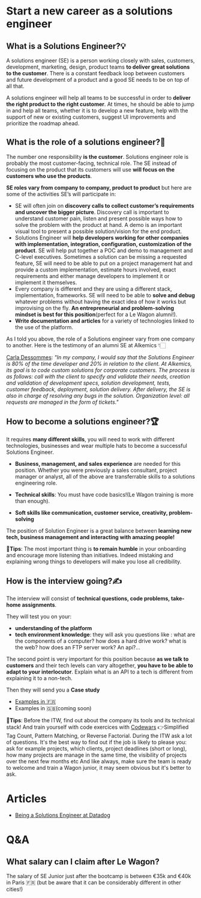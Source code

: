 # Start a new career as a solutions engineer

## What is a Solutions Engineer?💡
A solutions engineer (SE) is a person working closely with sales, customers, development, marketing, design, product teams **to deliver great solutions to the customer**. There is a constant feedback loop between customers and future development of a product and a good SE needs to be on top of all that.

A solutions engineer will help all teams to be successful in order to **deliver the right product to the right customer**. At times, he should be able to jump in and help all teams, whether it is to develop a new feature, help with the support of new or existing customers, suggest UI improvements and prioritize the roadmap ahead.

## What is the role of a solutions engineer?🤺

The number one responsibility **is the customer**. Solutions engineer role is probably the most customer-facing, technical role. The SE instead of focusing on the product that its customers will use **will focus on the customers who use the products**.

**SE roles vary from company to company, product to product** but here are some of the activities SE’s will participate in: 
- SE will often join on **discovery calls to collect customer’s requirements and uncover the bigger picture**. Discovery call is important to understand customer pain, listen and present possible ways how to solve the problem with the product at hand. A demo is an important visual tool to present a possible solution/vision for the end product. 
- Solutions Engineer will **help developers working for other companies with implementation, integration, configuration, customization of the product**. SE will help put together a POC and demo to management and C-level executives. Sometimes a solution can be missing a requested feature, SE will need to be able to put on a project management hat and provide a custom implementation, estimate hours involved, exact requirements and either manage developers to implement it or implement it themselves.
- Every company is different and they are using a different stack, implementation, frameworks. SE will need to be able to **solve and debug** whatever problems without having the exact idea of how it works but improvising on the fly. **An entrepreneurial and problem-solving mindset is best for this position**(perfect for a Le Wagon alumni!). 
- **Write documentation and articles** for a variety of technologies linked to the use of the platform. 

As I told you above, the role of a Solutions engineer vary from one company to another. Here is the testimony of an alumni SE at Alkemics 👇🏻

[Carla Dessommes](https://kitt.lewagon.com/alumni/carladss): *"In my company, I would say that the Solutions Engineer is 80% of the time developer and 20% in relation to the client. At Alkemics, its goal is to code custom solutions for corporate customers. The process is as follows: call with the client to specify and validate their needs, creation and validation of development specs, solution development, tests, customer feedback, deployment, solution delivery. After delivery, the SE is also in charge of resolving any bugs in the solution.
Organization level: all requests are managed in the form of tickets."*

## How to become a solutions engineer?🏆

It requires **many different skills**, you will need to work with different technologies, businesses and wear multiple hats to become a successful Solutions Engineer.

- **Business, management, and sales experience** are needed for this position. Whether you were previously a sales consultant, project manager or analyst, all of the above are transferrable skills to a solutions engineering role.

- **Technical skills**: You must have code basics!(Le Wagon training 
is more than enough). 

- **Soft skills like communication, customer service, creativity, problem-solving**


The position of Solution Engineer is a great balance between **learning new tech, business management and interacting with amazing people!**

🔑**Tips**: The most important thing is **to remain humble** in your onboarding and encourage more listening than initiatives. Indeed mistaking and explaining wrong things to developers will make you lose all credibility.

## How is the interview going?✍️

The interview will consist of **technical questions, code problems, take-home assignments**. 

They will test you on your: 
- **understanding of the platform** 
- **tech environment knowledge**: they will ask you questions like : what are the components of a computer? how does a hard drive work? what is the web? how does an FTP server work? An api?...

The second point is very important for this position because **as we talk to customers** and their tech levels can vary altogether, **you have to be able to adapt to your interlocutor**. Explain what is an API to a tech is different from explaining it to a non-tech. 

Then they will send you a **Case study**

- [Examples in 🇫🇷](solutions_engineer_test.md)
- Examples in 🇬🇧(coming soon)

🔑**Tips**: Before the ITW, find out about the company its tools and its technical stack! And train yourself with code exercices with [Codewars](https://www.codewars.com/) 👉Simplified Tag Count, Pattern Matching, or Reverse Factorial.
During the ITW ask a lot of questions. It's the best way to find out if the job is likely to please you: ask for example projects, which clients, project deadlines (short or long), how many projects are manage in the same time, the visibility of projects over the next few months etc
And like always, make sure the team is ready to welcome and train a Wagon junior, it may seem obvious but it's better to ask.

# Articles 
- [Being a Solutions Engineer at Datadog](https://www.datadoghq.com/blog/engineering/being-a-solutions-engineer-at-datadog/)

# Q&A
## What salary can I claim after Le Wagon?
The salary of SE Junior just after the bootcamp is between €35k and €40k in Paris 🇫🇷 (but be aware that it can be considerably different in other cities!)
